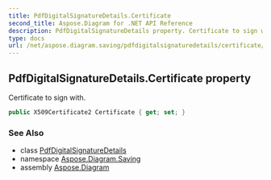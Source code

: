 ```yaml
---
title: PdfDigitalSignatureDetails.Certificate
second_title: Aspose.Diagram for .NET API Reference
description: PdfDigitalSignatureDetails property. Certificate to sign with
type: docs
url: /net/aspose.diagram.saving/pdfdigitalsignaturedetails/certificate/
---
```

## PdfDigitalSignatureDetails.Certificate property

Certificate to sign with.

```csharp
public X509Certificate2 Certificate { get; set; }
```

### See Also

* class [PdfDigitalSignatureDetails](../)
* namespace [Aspose.Diagram.Saving](../../pdfdigitalsignaturedetails/)
* assembly [Aspose.Diagram](../../../)


